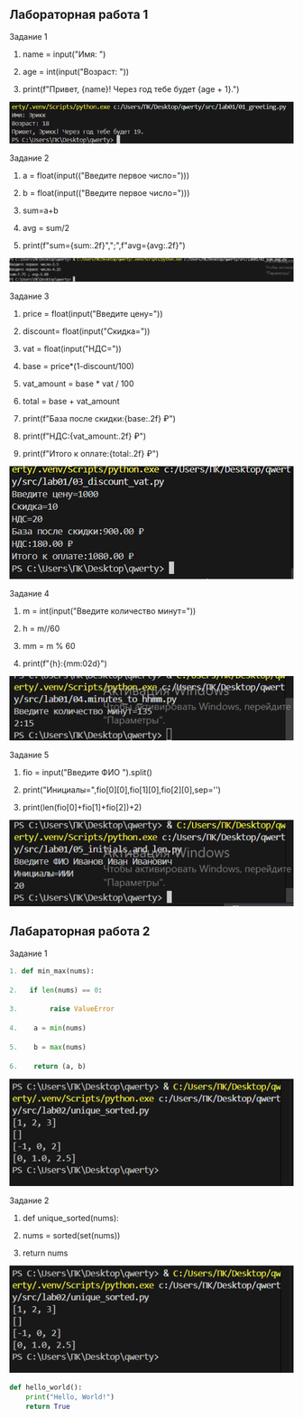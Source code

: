 ## Лабораторная работа 1
            
Задание 1
1. name = input("Имя: ")

2. age = int(input("Возраст: "))

3. print(f"Привет, {name}! Через год тебе будет {age + 1}.")

![lab01](./src/images1/lab01/01_greeting.png)

Задание 2
1. a = float(input(("Введите первое число=")))

2. b = float(input(("Введите первое число=")))

3. sum=a+b

4. avg = sum/2

5. print(f"sum={sum:.2f}",";",f"avg={avg:.2f}")

![lab01](./src/images1/lab01/02_sum_avg.png)
            
Задание 3
1. price = float(input("Введите цену="))

2. discount= float(input("Скидка="))

3. vat = float(input("НДС="))

4. base = price*(1-discount/100)

5. vat_amount = base * vat / 100

6. total = base + vat_amount

7. print(f"База после скидки:{base:.2f} ₽")

8. print(f"НДС:{vat_amount:.2f} ₽")

9. print(f"Итого к оплате:{total:.2f} ₽")

![lab01](./src/images1/lab01/03_discount_vat.png)

Задание 4
1. m = int(input("Введите количество минут="))

2. h = m//60

3. mm = m % 60

4. print(f"{h}:{mm:02d}")

![lab01](./src/images1/lab01/04_minutes_to_hhmm.png)

Задание 5
1. fio = input("Введите ФИО ").split()

2. print("Инициалы=",fio[0][0],fio[1][0],fio[2][0],sep='')

3. print(len(fio[0]+fio[1]+fio[2])+2)

![lab01](./src/images1/lab01/05_initials_and_len.png)

## Лабараторная работа 2
Задание 1
```python
1. def min_max(nums):

2.   if len(nums) == 0:

3.        raise ValueError

4.    a = min(nums)

5.    b = max(nums)

6.    return (a, b)
```

![lab01](./src/images/lab02/02.png)

Задание 2
1. def unique_sorted(nums):

2.   nums = sorted(set(nums))

3.   return nums

![lab01](./src/images/lab02/02.png)


```python
def hello_world():
    print("Hello, World!")
    return True
```